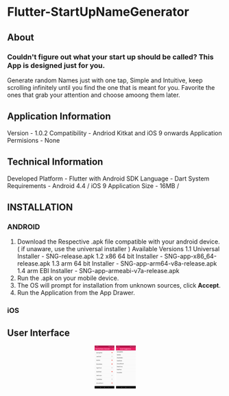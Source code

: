 # Flutter-StartUpNameGenerator
## About
### Couldn't figure out what your start up should be called? This App is designed just for you.
Generate random Names just with one tap, Simple and Intuitive, keep scrolling infinitely until you find the one that is meant for you.
Favorite the ones that grab your attention and choose amoong them later.

## Application Information
Version - 1.0.2
Compatibility - Andriod Kitkat and iOS 9 onwards
Application Permisions - None

## Technical Information
Developed Platform - Flutter with Android SDK
Language - Dart
System Requirements - Android 4.4 / iOS 9
Application Size - 16MB /

## INSTALLATION
### ANDROID
1. Download the Respective .apk file compatible with your android device. ( if unaware, use the universal installer )
  Available Versions
  1.1 Universal Installer     - SNG-release.apk
  1.2 x86 64 bit Installer    - SNG-app-x86_64-release.apk
  1.3 arm 64 bit Installer    - SNG-app-arm64-v8a-release.apk
  1.4 arm EBI Installer       - SNG-app-armeabi-v7a-release.apk
2. Run the .apk on your mobile device.
3. The OS will prompt for installation from unknown sources, click **Accept**.
4. Run the Application from the App Drawer.

### iOS


## User Interface
<div align="center" >
  <img src="https://raw.githubusercontent.com/sgagankumar/Flutter-StartUpNameGenerator/master/Screenshots/SS1.jpg" alt="Application Interface" width=auto height=100px/>
 <img src="https://raw.githubusercontent.com/sgagankumar/Flutter-StartUpNameGenerator/master/Screenshots/SS2.jpg" alt="Application Interface" width=auto height=100px/></div>









